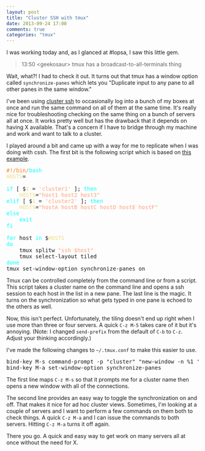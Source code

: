 ```yaml
---
layout: post
title: "Cluster SSH with tmux"
date: 2013-09-24 17:00
comments: true
categories: "tmux"
---
```


<p>
I was working today and, as I glanced at #lopsa, I saw this little
gem.
</p>

<blockquote>
<p>
13:50 &lt;geekosaur&gt; tmux has a broadcast-to-all-terminals thing
</p>
</blockquote>

<p>
Wait, what?! I had to check it out. It turns out that tmux has a
window option called <code>synchronize-panes</code> which lets you "Duplicate
input to any pane to all other panes in the same window."
</p>

<p>
I've been using <a href="http://sourceforge.net/projects/clusterssh/">cluster ssh</a> to occasionally log into a bunch of my
boxes at once and run the same command on all of them at the same
time. It's really nice for troubleshooting checking on the same thing
on a bunch of servers all at once. It works pretty well but has the
drawback that it depends on having X available. That's a concern if I
have to bridge through my machine and work and want to talk to a cluster.
</p>

<p>
I played around a bit and came up with a way for me to replicate when
I was doing with cssh. The first bit is the following script which is
based on <a href="http://www.christoph-egger.org/weblog/entry/33">this example</a>.
</p>

<div class="org-src-container">

<pre class="src src-sh"><span style="color: #ff7f24;">#</span><span style="color: #ff7f24;">!/bin/</span><span style="color: #00ffff;">bash</span>
<span style="color: #eedd82;">HOSTS</span>=

<span style="color: #00ffff;">if</span> [ $<span style="color: #eedd82;">1</span> = <span style="color: #ffa07a;">'cluster1'</span> ]; <span style="color: #00ffff;">then</span>
    <span style="color: #eedd82;">HOSTS</span>=<span style="color: #ffa07a;">"host1 host2 host3"</span>
<span style="color: #00ffff;">elif</span> [ $<span style="color: #eedd82;">1</span> = <span style="color: #ffa07a;">'cluster2'</span> ]; <span style="color: #00ffff;">then</span>
    <span style="color: #eedd82;">HOSTS</span>=<span style="color: #ffa07a;">"hostA hostB hostC hostD hostE hostF"</span>
<span style="color: #00ffff;">else</span>
    <span style="color: #00ffff;">exit</span>
<span style="color: #00ffff;">fi</span>

<span style="color: #00ffff;">for</span> host<span style="color: #00ffff;"> in</span> $<span style="color: #eedd82;">HOSTS</span>
<span style="color: #00ffff;">do</span>
    tmux splitw <span style="color: #ffa07a;">"ssh $host"</span>
    tmux select-layout tiled
<span style="color: #00ffff;">done</span>
tmux set-window-option synchronize-panes on
</pre>
</div>

<p>
Tmux can be controlled completely from the command line or from a
script. This script takes a cluster name on the command line and opens
a ssh session to each host in the list in a new pane. The last line is
the magic. It turns on the synchronization so what gets typed in one
pane is echoed to the others as well.
</p>

<p>
Now, this isn't perfect. Unfortunately, the tiling doesn't end up
right when I use more than three or four servers. A quick <code>C-z M-5</code>
takes care of it but it's annoying. (Note: I changed <code>send-prefix</code>
from the default of <code>C-b</code> to <code>C-z</code>. Adjust your thinking accordingly.)
</p>

<p>
I've made the following changes to <code>~/.tmux.conf</code> to make this easier
to use.
</p>

<pre class="example">
bind-key M-s command-prompt -p "cluster" "new-window -n %1 'tssh %1'"
bind-key M-a set-window-option synchronize-panes
</pre>

<p>
The first line maps <code>C-z M-s</code> so that it prompts me for a cluster name
then opens a new window with all of the connections.
</p>

<p>
The second line provides an easy way to toggle the synchronization on
and off. That makes it nice for ad hoc cluster views. Sometimes, I'm
looking at a couple of servers and I want to perform a few commands on
them both to check things. A quick <code>C-z M-a</code> and I can issue the
commands to both servers. Hitting <code>C-z M-a</code> turns it off again.
</p>

<p>
There you go. A quick and easy way to get work on many servers all at
once without the need for X.
</p>
